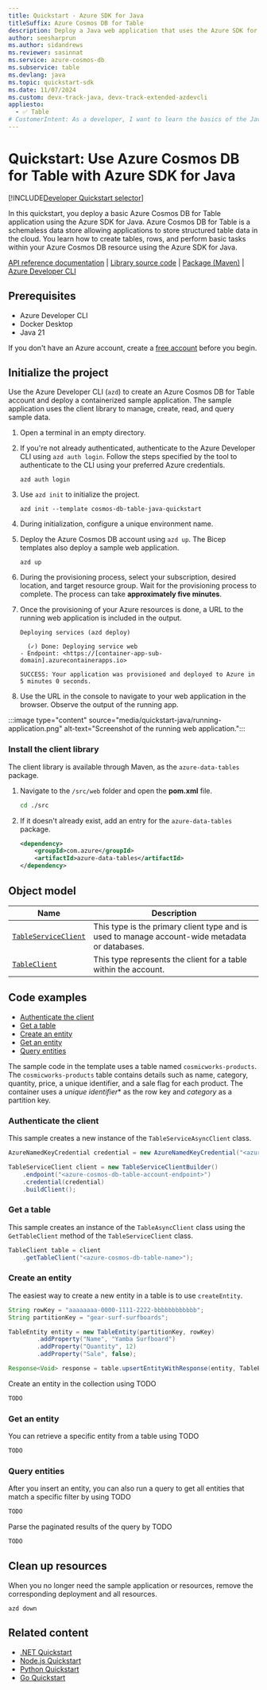 ```yaml
---
title: Quickstart - Azure SDK for Java
titleSuffix: Azure Cosmos DB for Table
description: Deploy a Java web application that uses the Azure SDK for Java to interact with Azure Cosmos DB for Table data in this quickstart.
author: seesharprun
ms.author: sidandrews
ms.reviewer: sasinnat
ms.service: azure-cosmos-db
ms.subservice: table
ms.devlang: java
ms.topic: quickstart-sdk
ms.date: 11/07/2024
ms.custom: devx-track-java, devx-track-extended-azdevcli
appliesto:
  - ✅ Table
# CustomerIntent: As a developer, I want to learn the basics of the Java library so that I can build applications with Azure Cosmos DB for Table.
---
```


# Quickstart: Use Azure Cosmos DB for Table with Azure SDK for Java

[!INCLUDE[Developer Quickstart selector](includes/quickstart/dev-selector.md)]

In this quickstart, you deploy a basic Azure Cosmos DB for Table application using the Azure SDK for Java. Azure Cosmos DB for Table is a schemaless data store allowing applications to store structured table data in the cloud. You learn how to create tables, rows, and perform basic tasks within your Azure Cosmos DB resource using the Azure SDK for Java.

[API reference documentation](/java/api/com.azure.data.tables) | [Library source code](https://github.com/Azure/azure-sdk-for-java/tree/main/sdk/tables/azure-data-tables) | [Package (Maven)](https://mvnrepository.com/artifact/com.azure/azure-data-tables) | [Azure Developer CLI](/azure/developer/azure-developer-cli/overview)

## Prerequisites

- Azure Developer CLI
- Docker Desktop
- Java 21

If you don't have an Azure account, create a [free account](https://azure.microsoft.com/free/?WT.mc_id=A261C142F) before you begin.

## Initialize the project

Use the Azure Developer CLI (`azd`) to create an Azure Cosmos DB for Table account and deploy a containerized sample application. The sample application uses the client library to manage, create, read, and query sample data.

1. Open a terminal in an empty directory.

1. If you're not already authenticated, authenticate to the Azure Developer CLI using `azd auth login`. Follow the steps specified by the tool to authenticate to the CLI using your preferred Azure credentials.

    ```azurecli
    azd auth login
    ```

1. Use `azd init` to initialize the project.

    ```azurecli
    azd init --template cosmos-db-table-java-quickstart
    ```

1. During initialization, configure a unique environment name.

1. Deploy the Azure Cosmos DB account using `azd up`. The Bicep templates also deploy a sample web application.

    ```azurecli
    azd up
    ```

1. During the provisioning process, select your subscription, desired location, and target resource group. Wait for the provisioning process to complete. The process can take **approximately five minutes**.

1. Once the provisioning of your Azure resources is done, a URL to the running web application is included in the output.

    ```output
    Deploying services (azd deploy)
    
      (✓) Done: Deploying service web
    - Endpoint: <https://[container-app-sub-domain].azurecontainerapps.io>
    
    SUCCESS: Your application was provisioned and deployed to Azure in 5 minutes 0 seconds.
    ```

1. Use the URL in the console to navigate to your web application in the browser. Observe the output of the running app.

:::image type="content" source="media/quickstart-java/running-application.png" alt-text="Screenshot of the running web application.":::

### Install the client library

The client library is available through Maven, as the `azure-data-tables` package.

1. Navigate to the `/src/web` folder and open the **pom.xml** file.

    ```bash
    cd ./src
    ```

1. If it doesn't already exist, add an entry for the `azure-data-tables` package.

    ```xml
    <dependency>
        <groupId>com.azure</groupId>
        <artifactId>azure-data-tables</artifactId>
    </dependency>
    ```

## Object model

| Name | Description |
| --- | --- |
| [`TableServiceClient`](/java/api/com.azure.data.tables.tableserviceclient) | This type is the primary client type and is used to manage account-wide metadata or databases. |
| [`TableClient`](/java/api/com.azure.data.tables.tableclient) | This type represents the client for a table within the account. |

## Code examples

- [Authenticate the client](#authenticate-the-client)
- [Get a table](#get-a-table)
- [Create an entity](#create-an-entity)
- [Get an entity](#get-an-entity)
- [Query entities](#query-entities)

The sample code in the template uses a table named `cosmicworks-products`. The `cosmicworks-products` table contains details such as name, category, quantity, price, a unique identifier, and a sale flag for each product. The container uses a *unique identifier** as the row key and *category* as a partition key.

### Authenticate the client

This sample creates a new instance of the `TableServiceAsyncClient` class.

```java
AzureNamedKeyCredential credential = new AzureNamedKeyCredential("<azure-cosmos-db-table-account-name>", "<credential>");

TableServiceClient client = new TableServiceClientBuilder()
    .endpoint("<azure-cosmos-db-table-account-endpoint>")
    .credential(credential)
    .buildClient();
```

### Get a table

This sample creates an instance of the `TableAsyncClient` class using the `GetTableClient` method of the `TableServiceClient` class.

```java
TableClient table = client
    .getTableClient("<azure-cosmos-db-table-name>");
```

### Create an entity

The easiest way to create a new entity in a table is to use `createEntity`.

```java
String rowKey = "aaaaaaaa-0000-1111-2222-bbbbbbbbbbbb";
String partitionKey = "gear-surf-surfboards";

TableEntity entity = new TableEntity(partitionKey, rowKey)
        .addProperty("Name", "Yamba Surfboard")
        .addProperty("Quantity", 12)
        .addProperty("Sale", false);

Response<Void> response = table.upsertEntityWithResponse(entity, TableEntityUpdateMode.REPLACE, null, null);
```

Create an entity in the collection using TODO

```java
TODO
```

### Get an entity

You can retrieve a specific entity from a table using TODO

```java
TODO
```

### Query entities

After you insert an entity, you can also run a query to get all entities that match a specific filter by using TODO

```java
TODO
```

Parse the paginated results of the query by TODO

```java
TODO
```

## Clean up resources

When you no longer need the sample application or resources, remove the corresponding deployment and all resources.

```azurecli
azd down
```

## Related content

- [.NET Quickstart](quickstart-dotnet.md)
- [Node.js Quickstart](quickstart-nodejs.md)
- [Python Quickstart](quickstart-python.md)
- [Go Quickstart](quickstart-go.md)
